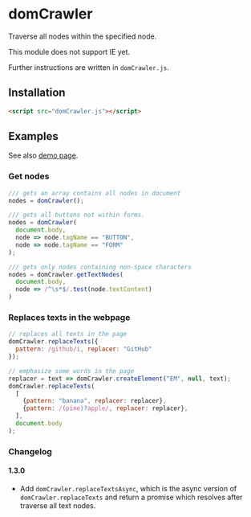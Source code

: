 # domCrawler

Traverse all nodes within the specified node.

This module does not support IE yet.

Further instructions are written in `domCrawler.js`.


## Installation

```html
<script src="domCrawler.js"></script>
```


## Examples

See also [demo page](https://kong0107.github.io/domCrawler/).


### Get nodes

```javascript
/// gets an array contains all nodes in document
nodes = domCrawler();

/// gets all buttons not within forms.
nodes = domCrawler(
  document.body,
  node => node.tagName == "BUTTON",
  node => node.tagName == "FORM"
);

/// gets only nodes containing non-space characters
nodes = domCrawler.getTextNodes(
  document.body,
  node => /^\s*$/.test(node.textContent)
)

```


### Replaces texts in the webpage

```javascript
// replaces all texts in the page
domCrawler.replaceTexts({
  pattern: /github/i, replacer: "GitHub"
});

// emphasize some words in the page
replacer = text => domCrawler.createElement("EM", null, text);
domCrawler.replaceTexts(
  [
    {pattern: "banana", replacer: replacer},
    {pattern: /(pine)?apple/, replacer: replacer},
  ],
  document.body
);

```

### Changelog

#### 1.3.0
* Add `domCrawler.replaceTextsAsync`, which is the async version of `domCrawler.replaceTexts` and return a promise which resolves after traverse all text nodes.
